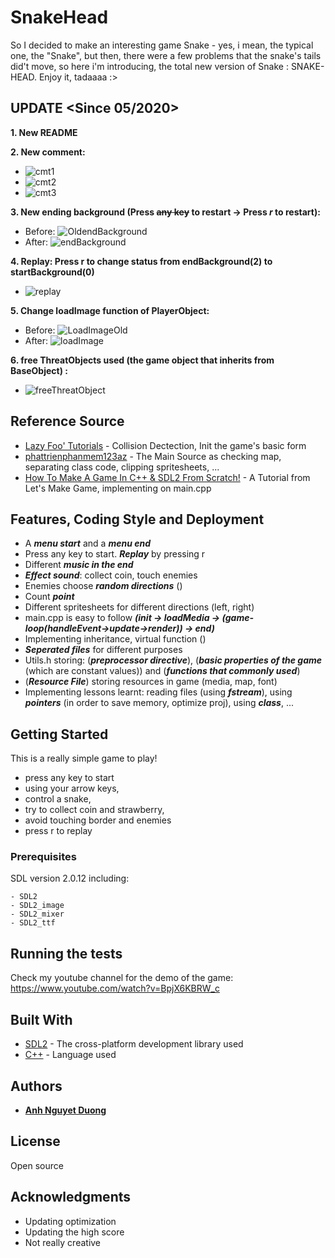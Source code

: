 # SnakeHead

So I decided to make an interesting game Snake - yes, i mean, the typical one, the "Snake", but then, there were a few problems that the snake's tails did't move, so here i'm introducing, the total new version of Snake : SNAKE-HEAD. Enjoy it, tadaaaa :>

## **UPDATE** <Since 05/2020>
__1. New README__ 

__2. New comment:__ 

  * ![cmt1](https://user-images.githubusercontent.com/41201391/82917002-01606d80-9f9d-11ea-8df7-2e042d9f29b3.JPG)
  * ![cmt2](https://user-images.githubusercontent.com/41201391/82917139-366cc000-9f9d-11ea-90e2-9f209051b0c0.JPG)
  * ![cmt3](https://user-images.githubusercontent.com/41201391/82917148-3967b080-9f9d-11ea-9fde-920c32fcf673.JPG)

__3. New ending background (Press ~~any key~~ to restart -> Press _r_ to restart):__ 

  * Before: ![OldendBackground](https://user-images.githubusercontent.com/41201391/82917764-096cdd00-9f9e-11ea-8adb-49b7d1367f7d.png)
  * After: ![endBackground](https://user-images.githubusercontent.com/41201391/82917789-11c51800-9f9e-11ea-8081-69b508924c08.png)
  
__4. Replay: Press r to change status from endBackground(2) to startBackground(0)__ 

  * ![replay](https://user-images.githubusercontent.com/41201391/82917982-4c2eb500-9f9e-11ea-8e2f-2871c17b0ba2.JPG)
  
__5. Change loadImage function of PlayerObject:__
  * Before: ![LoadImageOld](https://user-images.githubusercontent.com/41201391/82922811-4b008680-9fa4-11ea-9b44-01fc638d383e.JPG) 
  * After: ![loadImage](https://user-images.githubusercontent.com/41201391/82918263-a891d480-9f9e-11ea-9fd0-e09086d0e439.JPG)
  
__6. free ThreatObjects used (the game object that inherits from BaseObject) :__

  * ![freeThreatObject](https://user-images.githubusercontent.com/41201391/82918407-decf5400-9f9e-11ea-8690-ce35d61c8b8d.JPG)
  


## Reference Source

* [Lazy Foo' Tutorials](http://lazyfoo.net/tutorials/SDL/index.php) - Collision Dectection, Init the game's basic form
* [phattrienphanmem123az](https://phattrienphanmem123az.com/lap-trinh-game-c-p2) - The Main Source as checking map, separating class code, clipping spritesheets, ...
* [How To Make A Game In C++ & SDL2 From Scratch!](https://www.youtube.com/watch?v=QQzAHcojEKg&list=PLhfAbcv9cehhkG7ZQK0nfIGJC_C-wSLrx) - A Tutorial from Let's Make Game, implementing on main.cpp

## Features, Coding Style and Deployment

- A ***menu start*** and a ***menu end***
- Press any key to start. ***Replay*** by pressing r
- Different ***music in the end***
- ***Effect sound***: collect coin, touch enemies
- Enemies choose ***random directions*** ()
- Count ***point***
- Different spritesheets for different directions (left, right)
- main.cpp is easy to follow ***(init -> loadMedia -> (game-loop(handleEvent->update->render)) -> end)***
- Implementing inheritance, virtual function ()
- ***Seperated files*** for different purposes
- Utils.h storing: (***preprocessor directive***), (***basic properties of the game*** (which are constant values)) and (***functions that commonly used***)
- (***Resource File***) storing resources in game (media, map, font)
- Implementing lessons learnt: reading files (using ***fstream***), using ***pointers*** (in order to save memory, optimize proj), using ***class***, ...

## Getting Started

This is a really simple game to play!

- press any key to start
- using your arrow keys, 
- control a snake, 
- try to collect coin and strawberry, 
- avoid touching border and enemies
- press r to replay

### Prerequisites
SDL version 2.0.12 including:

```
- SDL2
- SDL2_image
- SDL2_mixer
- SDL2_ttf
```

## Running the tests

Check my youtube channel for the demo of the game: https://www.youtube.com/watch?v=BpjX6KBRW_c

## Built With

* [SDL2](https://wiki.libsdl.org/) - The  cross-platform development library used
* [C++](https://en.wikipedia.org/wiki/C%2B%2B) - Language used

## Authors

* [**Anh Nguyet Duong**](https://github.com/duonanh195)

## License

Open source

## Acknowledgments

* Updating optimization
* Updating the high score
* Not really creative
